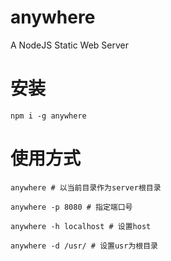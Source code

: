 # anywhere
A NodeJS Static Web Server

# 安装

```
npm i -g anywhere
```

# 使用方式

```
anywhere # 以当前目录作为server根目录

anywhere -p 8080 # 指定端口号

anywhere -h localhost # 设置host

anywhere -d /usr/ # 设置usr为根目录
```
